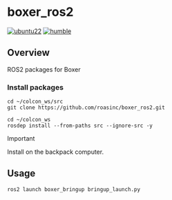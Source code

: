 # boxer_ros2
[![ubuntu22](https://img.shields.io/badge/-UBUNTU_22.04-orange?style=flat-square&logo=ubuntu&logoColor=white)](https://releases.ubuntu.com/jammy/)
[![humble](https://img.shields.io/badge/-HUMBLE-blue?style=flat-square&logo=ros)](https://docs.ros.org/en/humble/index.html)

## Overview
ROS2 packages for Boxer

### Install packages
```shell
cd ~/colcon_ws/src
git clone https://github.com/roasinc/boxer_ros2.git

cd ~/colcon_ws
rosdep install --from-paths src --ignore-src -y
```

> [!IMPORTANT]  
> Install on the backpack computer.

## Usage
```
ros2 launch boxer_bringup bringup_launch.py
```